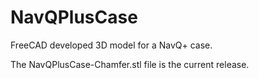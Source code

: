 # NavQPlusCase
FreeCAD developed 3D model for a NavQ+ case.


The NavQPlusCase-Chamfer.stl file is the current release.
